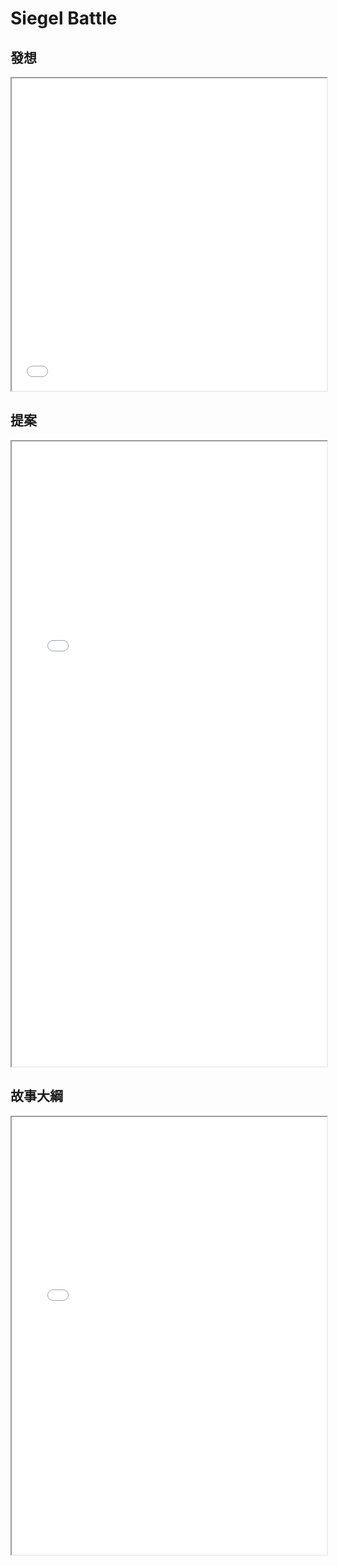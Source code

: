 
# Siegel Battle

## 發想
<iframe src="./markmap.html" width="100%" height="500px" style="background-color: white;"></iframe>

## 提案
<iframe src="./proposal.html" width="100%" height="1000px" style="background-color: white;"></iframe>

## 故事大綱
<iframe src="./outline.html" width="100%" height="700px" style="background-color: white;"></iframe>
